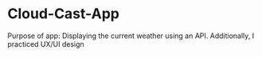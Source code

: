 # Cloud-Cast-App
 Purpose of app: Displaying the current weather using an API. Additionally, I practiced UX/UI design
